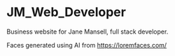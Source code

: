 # JM_Web_Developer
Business website for Jane Mansell, full stack developer.

Faces generated using AI from https://loremfaces.com/
